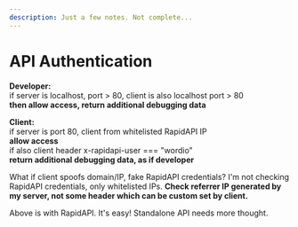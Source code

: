 ```yaml
---
description: Just a few notes. Not complete...
---
```


# API Authentication

**Developer:**  
if server is localhost, port &gt; 80, client is also localhost port &gt; 80  
**then allow access, return additional debugging data**

**Client:**  
if server is port 80, client from whitelisted RapidAPI IP  
**allow access**  
if also client header x-rapidapi-user === "wordio"  
**return additional debugging data, as if developer**

What if client spoofs domain/IP, fake RapidAPI credentials? I'm not checking RapidAPI credentials, only whitelisted IPs. **Check referrer IP generated by my server, not some header which can be custom set by client.**

Above is with RapidAPI. It's easy! Standalone API needs more thought.








